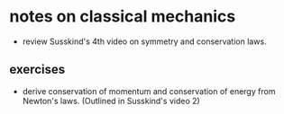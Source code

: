 # notes on classical mechanics
- review Susskind's 4th video on symmetry and conservation laws.

## exercises
- derive conservation of momentum and conservation of energy from Newton's laws. (Outlined in Susskind's video 2)
